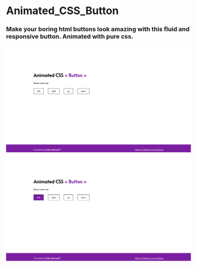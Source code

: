 # Animated_CSS_Button
 <h3>Make your boring html buttons look amazing with this fluid and responsive button. Animated with pure css.</h3>
<div>
  <img src="screenshots/1.png" align="left" width="700" >
  <img src="screenshots/2.png" align="center" width="700" >
 </div>
